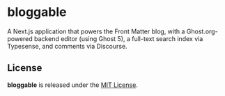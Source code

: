 # bloggable
A Next.js application that powers the Front Matter blog, with a Ghost.org-powered backend editor (using Ghost 5), a full-text search index via Typesense, and comments via Discourse.

## License

**bloggable** is released under the [MIT License](https://github.com/front-matter/bloggable/blob/master/LICENSE.md).
